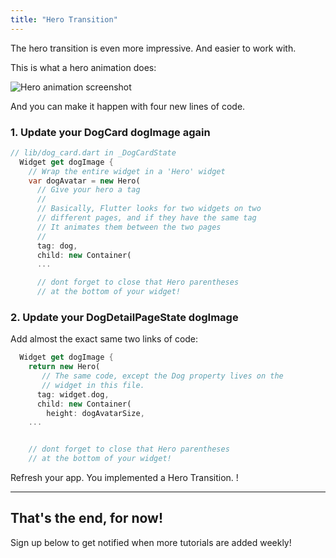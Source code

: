 ```yaml
---
title: "Hero Transition"
---
```


The hero transition is even more impressive. And easier to work with.

This is what a hero animation does:

![Hero animation screenshot](http://res.cloudinary.com/ericwindmill/image/upload/c_scale,r_5,w_300/v1521400580/flutter_by_example/hero_animation.gif)

And you can make it happen with four new lines of code.

### 1. Update your DogCard dogImage again

```dart
// lib/dog_card.dart in _DogCardState
  Widget get dogImage {
    // Wrap the entire widget in a 'Hero' widget
    var dogAvatar = new Hero(
      // Give your hero a tag
      //
      // Basically, Flutter looks for two widgets on two
      // different pages, and if they have the same tag
      // It animates them between the two pages
      //
      tag: dog,
      child: new Container(
      ...

      // dont forget to close that Hero parentheses
      // at the bottom of your widget!
```

### 2. Update your DogDetailPageState dogImage

Add almost the exact same two links of code:

```dart
  Widget get dogImage {
    return new Hero(
       // The same code, except the Dog property lives on the
       // widget in this file.
      tag: widget.dog,
      child: new Container(
        height: dogAvatarSize,
    ...


    // dont forget to close that Hero parentheses
    // at the bottom of your widget!
```


Refresh your app. You implemented a Hero Transition. !




___
## That's the end, for now!
Sign up below to get notified when more tutorials are added weekly!

